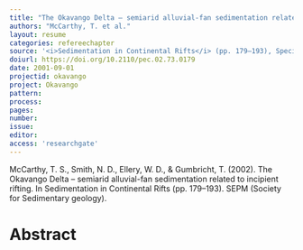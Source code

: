 ```yaml
---
title: "The Okavango Delta – semiarid alluvial-fan sedimentation related to incipient rifting."
authors: "McCarthy, T. et al."
layout: resume
categories: refereechapter
source: '<i>Sedimentation in Continental Rifts</i> (pp. 179–193), Special Publications of SEPM'
doiurl: https://doi.org/10.2110/pec.02.73.0179
date: 2001-09-01
projectid: okavango
project: Okavango
pattern:
process:
pages:
number:
issue:
editor:
access: 'researchgate'
---
```


McCarthy, T. S., Smith, N. D., Ellery, W. D., & Gumbricht, T. (2002). The Okavango Delta – semiarid alluvial-fan sedimentation related to incipient rifting. In Sedimentation in Continental Rifts (pp. 179–193). SEPM (Society for Sedimentary geology).

<h1 class='foot-description'>Abstract</h1>
